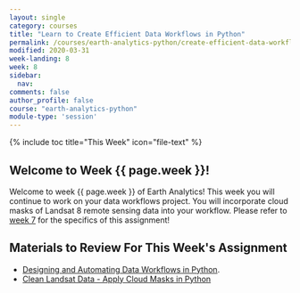 ```yaml
---
layout: single
category: courses
title: "Learn to Create Efficient Data Workflows in Python"
permalink: /courses/earth-analytics-python/create-efficient-data-workflows-2/
modified: 2020-03-31
week-landing: 8
week: 8
sidebar:
  nav:
comments: false
author_profile: false
course: "earth-analytics-python"
module-type: 'session'
---
```


{% include toc title="This Week" icon="file-text" %}

<div class="notice--info" markdown="1">

## <i class="fa fa-ship" aria-hidden="true"></i> Welcome to Week {{ page.week }}!

Welcome to week {{ page.week }} of Earth Analytics! This week you will continue to work on your data workflows project. You will incorporate cloud masks of Landsat 8 remote sensing data into your workflow. Please refer to <a href="https://www.earthdatascience.org/courses/earth-analytics-python/create-efficient-data-workflows/">week 7</a> for the specifics of this assignment!

</div>


## Materials to Review For This Week's Assignment


* <a href="{{ site.url }}/courses/use-data-open-source-python/use-apis-natural-language-processing-twitter/intro-to-programmatic-data-access-python/">Designing and Automating Data Workflows in Python</a>. 
* <a href="{{ site.url }}/courses/use-data-open-source-python/multispectral-remote-sensing/landsat-in-Python/remove-clouds-from-landsat-data/">Clean Landsat Data - Apply Cloud Masks  in Python</a>


